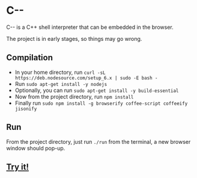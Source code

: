 # C--
C-- is a C++ shell interpreter that can be embedded in the browser.

The project is in early stages, so things may go wrong.

Compilation
-----------
   - In your home directory, run `curl -sL https://deb.nodesource.com/setup_6.x | sudo -E bash -`
   - Run `sudo apt-get install -y nodejs`
   - Optionally, you can run `sudo apt-get install -y build-essential`
   - Now from the project directory, run `npm install`
   - Finally run `sudo npm install -g browserify coffee-script coffeeify jisonify`

Run
---
From the project directory, just run `./run` from the terminal, a new browser window should pop-up.

## [Try it!](https://cmm.jutge.org/)
